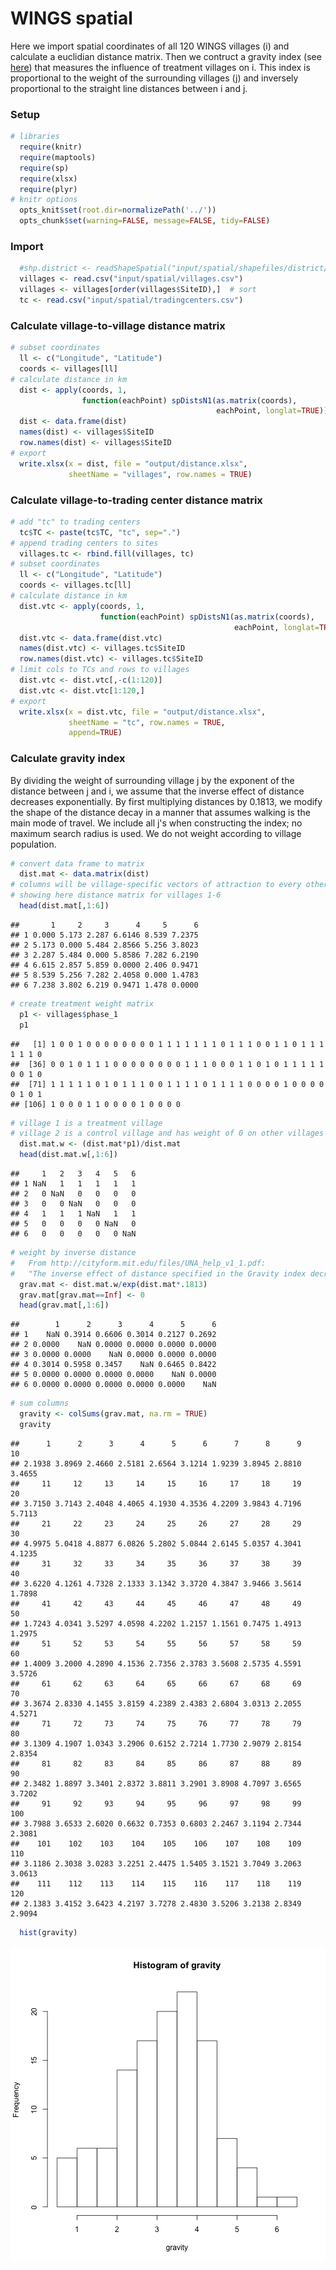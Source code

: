 WINGS spatial
========================================================

Here we import spatial coordinates of all 120 WINGS villages (i) and calculate a euclidian distance matrix. Then we contruct a gravity index (see [here](http://cityform.mit.edu/files/UNA_help_v1_1.pdf)) that measures the influence of treatment villages on i. This index is proportional to the weight of the surrounding villages (j) and inversely proportional to the straight line distances between i and j. 

### Setup


```r
# libraries
  require(knitr)
  require(maptools)
  require(sp)
  require(xlsx)
  require(plyr)
# knitr options
  opts_knit$set(root.dir=normalizePath('../'))
  opts_chunk$set(warning=FALSE, message=FALSE, tidy=FALSE)
```

### Import

```r
  #shp.district <- readShapeSpatial("input/spatial/shapefiles/district/district.shp")
  villages <- read.csv("input/spatial/villages.csv")
  villages <- villages[order(villages$SiteID),]  # sort
  tc <- read.csv("input/spatial/tradingcenters.csv")
```


### Calculate village-to-village distance matrix

```r
# subset coordinates
  ll <- c("Longitude", "Latitude")
  coords <- villages[ll]
# calculate distance in km
  dist <- apply(coords, 1, 
                function(eachPoint) spDistsN1(as.matrix(coords),
                                              eachPoint, longlat=TRUE))
  dist <- data.frame(dist)
  names(dist) <- villages$SiteID
  row.names(dist) <- villages$SiteID
# export
  write.xlsx(x = dist, file = "output/distance.xlsx",
             sheetName = "villages", row.names = TRUE)
```


### Calculate village-to-trading center distance matrix

```r
# add "tc" to trading centers
  tc$TC <- paste(tc$TC, "tc", sep=".")
# append trading centers to sites
  villages.tc <- rbind.fill(villages, tc)
# subset coordinates
  ll <- c("Longitude", "Latitude")
  coords <- villages.tc[ll]
# calculate distance in km
  dist.vtc <- apply(coords, 1, 
                    function(eachPoint) spDistsN1(as.matrix(coords),
                                                  eachPoint, longlat=TRUE))
  dist.vtc <- data.frame(dist.vtc)
  names(dist.vtc) <- villages.tc$SiteID
  row.names(dist.vtc) <- villages.tc$SiteID
# limit cols to TCs and rows to villages
  dist.vtc <- dist.vtc[,-c(1:120)]
  dist.vtc <- dist.vtc[1:120,]
# export
  write.xlsx(x = dist.vtc, file = "output/distance.xlsx",
             sheetName = "tc", row.names = TRUE,
             append=TRUE)
```


### Calculate gravity index

By dividing the weight of surrounding village j by the exponent of the distance between j and i, we assume that the inverse effect of distance decreases exponentially. By first multiplying distances by 0.1813, we modify the shape of the distance decay in a manner that assumes walking is the main mode of travel. We include all j's when constructing the index; no maximum search radius is used. We do not weight according to village population.


```r
# convert data frame to matrix
  dist.mat <- data.matrix(dist)
# columns will be village-specific vectors of attraction to every other village
# showing here distance matrix for villages 1-6
  head(dist.mat[,1:6])
```

```
##       1     2     3      4     5      6
## 1 0.000 5.173 2.287 6.6146 8.539 7.2375
## 2 5.173 0.000 5.484 2.8566 5.256 3.8023
## 3 2.287 5.484 0.000 5.8586 7.282 6.2190
## 4 6.615 2.857 5.859 0.0000 2.406 0.9471
## 5 8.539 5.256 7.282 2.4058 0.000 1.4783
## 6 7.238 3.802 6.219 0.9471 1.478 0.0000
```

```r
# create treatment weight matrix
  p1 <- villages$phase_1
  p1
```

```
##   [1] 1 0 0 1 0 0 0 0 0 0 0 0 1 1 1 1 1 1 1 0 1 1 1 0 0 1 1 0 1 1 1 1 1 1 0
##  [36] 0 0 1 0 1 1 1 0 0 0 0 0 0 0 0 1 1 1 0 0 0 1 1 0 1 0 1 1 1 1 1 0 0 1 0
##  [71] 1 1 1 1 1 0 1 0 1 1 1 0 0 1 1 1 1 0 1 1 1 1 0 0 0 0 1 0 0 0 0 0 1 0 1
## [106] 1 0 0 0 1 1 0 0 0 0 1 0 0 0 0
```

```r
# village 1 is a treatment village
# village 2 is a control village and has weight of 0 on other villages
  dist.mat.w <- (dist.mat*p1)/dist.mat
  head(dist.mat.w[,1:6])
```

```
##     1   2   3   4   5   6
## 1 NaN   1   1   1   1   1
## 2   0 NaN   0   0   0   0
## 3   0   0 NaN   0   0   0
## 4   1   1   1 NaN   1   1
## 5   0   0   0   0 NaN   0
## 6   0   0   0   0   0 NaN
```

```r
# weight by inverse distance 
#   From http://cityform.mit.edu/files/UNA_help_v1_1.pdf:
#   "The inverse effect of distance specified in the Gravity index decreases exponentially. The exact shape of the distance decay can be controlled with the exponent and the corresponding shape of distance decay should be derived from the assumed mode of travel; for walking measured in “minutes”, for instance, researchers have found to fall around 0.1813 (Handy and Niemeier 1997). 
  grav.mat <- dist.mat.w/exp(dist.mat*.1813)
  grav.mat[grav.mat==Inf] <- 0
  head(grav.mat[,1:6])
```

```
##        1      2      3      4      5      6
## 1    NaN 0.3914 0.6606 0.3014 0.2127 0.2692
## 2 0.0000    NaN 0.0000 0.0000 0.0000 0.0000
## 3 0.0000 0.0000    NaN 0.0000 0.0000 0.0000
## 4 0.3014 0.5958 0.3457    NaN 0.6465 0.8422
## 5 0.0000 0.0000 0.0000 0.0000    NaN 0.0000
## 6 0.0000 0.0000 0.0000 0.0000 0.0000    NaN
```

```r
# sum columns
  gravity <- colSums(grav.mat, na.rm = TRUE)
  gravity
```

```
##      1      2      3      4      5      6      7      8      9     10 
## 2.1938 3.8969 2.4660 2.5181 2.6564 3.1214 1.9239 3.8945 2.8810 3.4655 
##     11     12     13     14     15     16     17     18     19     20 
## 3.7150 3.7143 2.4048 4.4065 4.1930 4.3536 4.2209 3.9843 4.7196 5.7113 
##     21     22     23     24     25     26     27     28     29     30 
## 4.9975 5.0418 4.8877 6.0826 5.2802 5.0844 2.6145 5.0357 4.3041 4.1235 
##     31     32     33     34     35     36     37     38     39     40 
## 3.6220 4.1261 4.7328 2.1333 3.1342 3.3720 4.3847 3.9466 3.5614 1.7898 
##     41     42     43     44     45     46     47     48     49     50 
## 1.7243 4.0341 3.5297 4.0598 4.2202 1.2157 1.1561 0.7475 1.4913 1.2975 
##     51     52     53     54     55     56     57     58     59     60 
## 1.4009 3.2000 4.2890 4.1536 2.7356 2.3783 3.5608 2.5735 4.5591 3.5726 
##     61     62     63     64     65     66     67     68     69     70 
## 3.3674 2.8330 4.1455 3.8159 4.2389 2.4383 2.6804 3.0313 2.2055 4.5271 
##     71     72     73     74     75     76     77     78     79     80 
## 3.1309 4.1907 1.0343 3.2906 0.6152 2.7214 1.7730 2.9079 2.8154 2.8354 
##     81     82     83     84     85     86     87     88     89     90 
## 2.3482 1.8897 3.3401 2.8372 3.8811 3.2901 3.8908 4.7097 3.6565 3.7202 
##     91     92     93     94     95     96     97     98     99    100 
## 3.7988 3.6533 2.6020 0.6632 0.7353 0.6803 2.2467 3.1194 2.7344 2.3081 
##    101    102    103    104    105    106    107    108    109    110 
## 3.1186 2.3038 3.0283 3.2251 2.4475 1.5405 3.1521 3.7049 3.2063 3.0613 
##    111    112    113    114    115    116    117    118    119    120 
## 2.1383 3.4152 3.6423 4.2197 3.7278 2.4830 3.5206 3.2138 2.8349 2.9094
```

```r
  hist(gravity)
```

![plot of chunk gravity](figure/gravity.png) 

